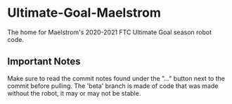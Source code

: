 # Ultimate-Goal-Maelstrom
The home for Maelstrom's 2020-2021 FTC Ultimate Goal season robot code.

## Important Notes
Make sure to read the commit notes found under the "..." button next to the commit before pulling.
The 'beta' branch is made of code that was made without the robot, it may or may not be stable.
